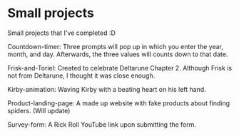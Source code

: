 # Small projects
Small projects that I've completed :D

Countdown-timer: Three prompts will pop up in which you enter the year, month, and day. Afterwards, the three values will counts down to that date.

Frisk-and-Toriel: Created to celebrate Deltarune Chapter 2. Although Frisk is not from Deltarune, I thought it was close enough.

Kirby-animation: Waving Kirby with a beating heart on his left hand.

Product-landing-page: A made up website with fake products about finding spiders. (Will update)

Survey-form: A Rick Roll YouTube link upon submitting the form.

